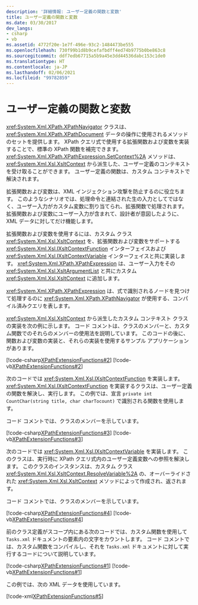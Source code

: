 ```yaml
---
description: '詳細情報: ユーザー定義の関数と変数'
title: ユーザー定義の関数と変数
ms.date: 03/30/2017
dev_langs:
- csharp
- vb
ms.assetid: 4772f20e-1e7f-496e-93c2-1484473be555
ms.openlocfilehash: 730f99b1d8b9cefafbdff4ed74b9775b0be863c8
ms.sourcegitcommit: ddf7edb67715a5b9a45e3dd44536dabc153c1de0
ms.translationtype: HT
ms.contentlocale: ja-JP
ms.lasthandoff: 02/06/2021
ms.locfileid: "99782859"
---
```

# <a name="user-defined-functions-and-variables"></a>ユーザー定義の関数と変数

<xref:System.Xml.XPath.XPathNavigator> クラスは、<xref:System.Xml.XPath.XPathDocument> データの操作に使用されるメソッドのセットを提供します。 XPath クエリ式で使用する拡張関数および変数を実装することで、標準の XPath 関数を補完できます。 <xref:System.Xml.XPath.XPathExpression.SetContext%2A> メソッドは、<xref:System.Xml.Xsl.XsltContext> から派生した、ユーザー定義のコンテキストを受け取ることができます。 ユーザー定義の関数は、カスタム コンテキストで解決されます。  
  
 拡張関数および変数は、XML インジェクション攻撃を防止するのに役立ちます。 このようなシナリオでは、処理命令と連結された生の入力としてではなく、ユーザー入力がカスタム変数に割り当てられ、拡張関数で処理されます。 拡張関数および変数にユーザー入力が含まれて、設計者が意図したように、XML データに対してだけ機能します。  
  
 拡張関数および変数を使用するには、カスタム クラス <xref:System.Xml.Xsl.XsltContext> を、拡張関数および変数をサポートする <xref:System.Xml.Xsl.IXsltContextFunction> インターフェイスおよび <xref:System.Xml.Xsl.IXsltContextVariable> インターフェイスと共に実装します。 <xref:System.Xml.XPath.XPathExpression> は、ユーザー入力をその <xref:System.Xml.Xsl.XsltArgumentList> と共にカスタム <xref:System.Xml.Xsl.XsltContext> に追加します。  
  
 <xref:System.Xml.XPath.XPathExpression> は、式で識別されるノードを見つけて処理するのに <xref:System.Xml.XPath.XPathNavigator> が使用する、コンパイル済みクエリを表します。  
  
 <xref:System.Xml.Xsl.XsltContext> から派生したカスタム コンテキスト クラスの実装を次の例に示します。 コード コメントは、クラスのメンバーと、カスタム関数でのそれらのメンバーの使用法を説明しています。 このコードの後に、関数および変数の実装と、それらの実装を使用するサンプル アプリケーションがあります。  
  
 [!code-csharp[XPathExtensionFunctions#2](../../../../samples/snippets/csharp/VS_Snippets_Data/xpathextensionfunctions/cs/xpathextensionfunctions.cs#2)]
 [!code-vb[XPathExtensionFunctions#2](../../../../samples/snippets/visualbasic/VS_Snippets_Data/xpathextensionfunctions/vb/xpathextensionfunctions.vb#2)]  
  
 次のコードでは <xref:System.Xml.Xsl.IXsltContextFunction> を実装します。 <xref:System.Xml.Xsl.IXsltContextFunction> を実装するクラスは、ユーザー定義の関数を解決し、実行します。 この例では、宣言 `private int CountChar(string title, char charTocount)` で識別される関数を使用します。  
  
 コード コメントでは、クラスのメンバーを示しています。  
  
 [!code-csharp[XPathExtensionFunctions#3](../../../../samples/snippets/csharp/VS_Snippets_Data/xpathextensionfunctions/cs/xpathextensionfunctions.cs#3)]
 [!code-vb[XPathExtensionFunctions#3](../../../../samples/snippets/visualbasic/VS_Snippets_Data/xpathextensionfunctions/vb/xpathextensionfunctions.vb#3)]  
  
 次のコードでは <xref:System.Xml.Xsl.IXsltContextVariable> を実装します。 このクラスは、実行時に XPath クエリ式内のユーザー定義変数への参照を解決します。 このクラスのインスタンスは、カスタム クラス <xref:System.Xml.Xsl.XsltContext.ResolveVariable%2A> の、オーバーライドされた <xref:System.Xml.Xsl.XsltContext> メソッドによって作成され、返されます。  
  
 コード コメントでは、クラスのメンバーを示しています。  
  
 [!code-csharp[XPathExtensionFunctions#4](../../../../samples/snippets/csharp/VS_Snippets_Data/xpathextensionfunctions/cs/xpathextensionfunctions.cs#4)]
 [!code-vb[XPathExtensionFunctions#4](../../../../samples/snippets/visualbasic/VS_Snippets_Data/xpathextensionfunctions/vb/xpathextensionfunctions.vb#4)]  
  
 前のクラス定義がスコープ内にある次のコードでは、カスタム関数を使用して `Tasks.xml` ドキュメントの要素内の文字をカウントします。 コード コメントでは、カスタム関数をコンパイルし、それを `Tasks.xml` ドキュメントに対して実行するコードについて説明しています。  
  
 [!code-csharp[XPathExtensionFunctions#1](../../../../samples/snippets/csharp/VS_Snippets_Data/xpathextensionfunctions/cs/xpathextensionfunctions.cs#1)]
 [!code-vb[XPathExtensionFunctions#1](../../../../samples/snippets/visualbasic/VS_Snippets_Data/xpathextensionfunctions/vb/xpathextensionfunctions.vb#1)]  
  
 この例では、次の XML データを使用しています。  
  
 [!code-xml[XPathExtensionFunctions#5](../../../../samples/snippets/xml/VS_Snippets_Data/xpathextensionfunctions/XML/tasks.xml#5)]
